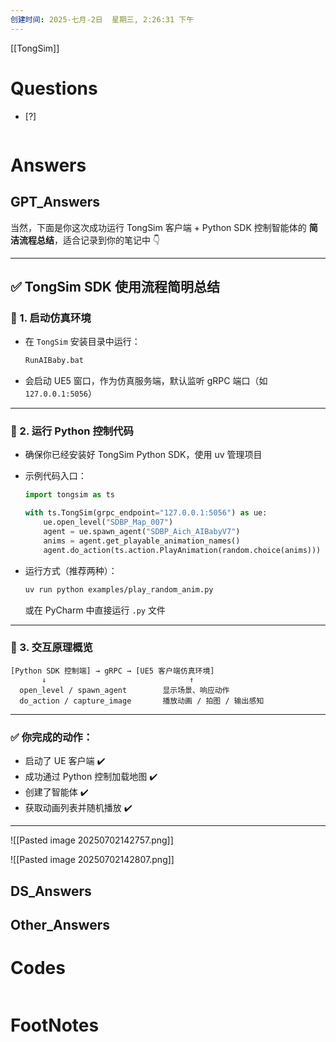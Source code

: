 ```yaml
---
创建时间: 2025-七月-2日  星期三, 2:26:31 下午
---
```

[[TongSim]]

# Questions

- [?] 

```python

```

# Answers

## GPT_Answers
当然，下面是你这次成功运行 TongSim 客户端 + Python SDK 控制智能体的 **简洁流程总结**，适合记录到你的笔记中 👇

---

## ✅ TongSim SDK 使用流程简明总结

### 🧱 1. **启动仿真环境**

* 在 `TongSim` 安装目录中运行：

  ```bash
  RunAIBaby.bat
  ```
* 会启动 UE5 窗口，作为仿真服务端，默认监听 gRPC 端口（如 `127.0.0.1:5056`）

---

### 🐍 2. **运行 Python 控制代码**

* 确保你已经安装好 TongSim Python SDK，使用 uv 管理项目

* 示例代码入口：

  ```python
  import tongsim as ts

  with ts.TongSim(grpc_endpoint="127.0.0.1:5056") as ue:
      ue.open_level("SDBP_Map_007")
      agent = ue.spawn_agent("SDBP_Aich_AIBabyV7")
      anims = agent.get_playable_animation_names()
      agent.do_action(ts.action.PlayAnimation(random.choice(anims)))
  ```

* 运行方式（推荐两种）：

  ```bash
  uv run python examples/play_random_anim.py
  ```

  或在 PyCharm 中直接运行 `.py` 文件

---

### 🔄 3. **交互原理概览**

```text
[Python SDK 控制端] → gRPC → [UE5 客户端仿真环境]
       ↓                                ↑
  open_level / spawn_agent        显示场景、响应动作
  do_action / capture_image       播放动画 / 拍图 / 输出感知
```

---

### ✅ 你完成的动作：

* 启动了 UE 客户端 ✔️
* 成功通过 Python 控制加载地图 ✔️
* 创建了智能体 ✔️
* 获取动画列表并随机播放 ✔️

---
![[Pasted image 20250702142757.png]]


![[Pasted image 20250702142807.png]]

## DS_Answers


## Other_Answers


# Codes

```python

```


# FootNotes
